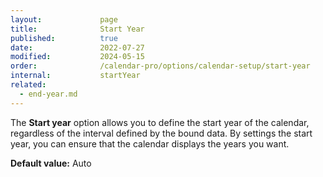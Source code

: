 ```yaml
---
layout:             page
title:              Start Year
published:          true
date:               2022-07-27
modified:           2024-05-15
order:              /calendar-pro/options/calendar-setup/start-year
internal:           startYear
related:
  - end-year.md
---
```

The **Start year** option allows you to define the start year of the calendar, regardless of the interval defined by the bound data. By settings the start year, you can ensure that the calendar displays the years you want.

**Default value:** Auto